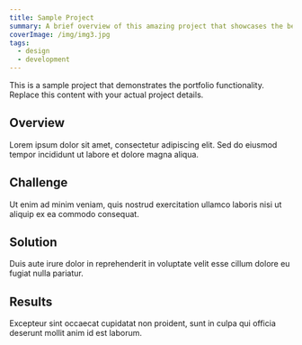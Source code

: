 ```yaml
---
title: Sample Project
summary: A brief overview of this amazing project that showcases the best of design and development.
coverImage: /img/img3.jpg
tags:
  - design
  - development
---
```


This is a sample project that demonstrates the portfolio functionality. Replace this content with your actual project details.

## Overview

Lorem ipsum dolor sit amet, consectetur adipiscing elit. Sed do eiusmod tempor incididunt ut labore et dolore magna aliqua.

## Challenge

Ut enim ad minim veniam, quis nostrud exercitation ullamco laboris nisi ut aliquip ex ea commodo consequat.

## Solution

Duis aute irure dolor in reprehenderit in voluptate velit esse cillum dolore eu fugiat nulla pariatur.

## Results

Excepteur sint occaecat cupidatat non proident, sunt in culpa qui officia deserunt mollit anim id est laborum.